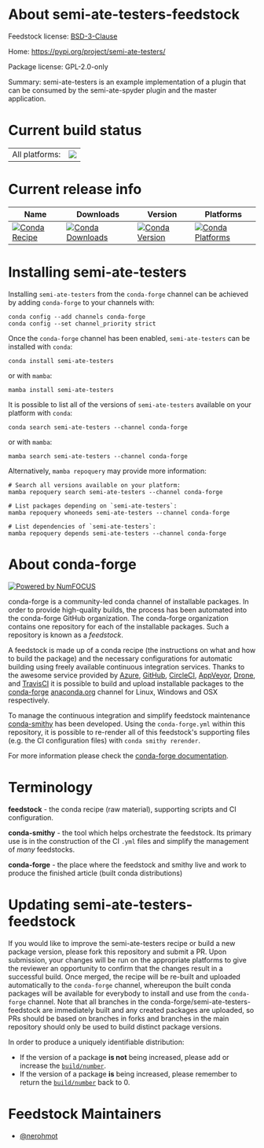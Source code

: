 About semi-ate-testers-feedstock
================================

Feedstock license: [BSD-3-Clause](https://github.com/conda-forge/semi-ate-testers-feedstock/blob/main/LICENSE.txt)

Home: https://pypi.org/project/semi-ate-testers/

Package license: GPL-2.0-only

Summary: semi-ate-testers is an example implementation of a plugin that can be consumed by the semi-ate-spyder plugin and the master application.

Current build status
====================


<table><tr><td>All platforms:</td>
    <td>
      <a href="https://dev.azure.com/conda-forge/feedstock-builds/_build/latest?definitionId=16105&branchName=main">
        <img src="https://dev.azure.com/conda-forge/feedstock-builds/_apis/build/status/semi-ate-testers-feedstock?branchName=main">
      </a>
    </td>
  </tr>
</table>

Current release info
====================

| Name | Downloads | Version | Platforms |
| --- | --- | --- | --- |
| [![Conda Recipe](https://img.shields.io/badge/recipe-semi--ate--testers-green.svg)](https://anaconda.org/conda-forge/semi-ate-testers) | [![Conda Downloads](https://img.shields.io/conda/dn/conda-forge/semi-ate-testers.svg)](https://anaconda.org/conda-forge/semi-ate-testers) | [![Conda Version](https://img.shields.io/conda/vn/conda-forge/semi-ate-testers.svg)](https://anaconda.org/conda-forge/semi-ate-testers) | [![Conda Platforms](https://img.shields.io/conda/pn/conda-forge/semi-ate-testers.svg)](https://anaconda.org/conda-forge/semi-ate-testers) |

Installing semi-ate-testers
===========================

Installing `semi-ate-testers` from the `conda-forge` channel can be achieved by adding `conda-forge` to your channels with:

```
conda config --add channels conda-forge
conda config --set channel_priority strict
```

Once the `conda-forge` channel has been enabled, `semi-ate-testers` can be installed with `conda`:

```
conda install semi-ate-testers
```

or with `mamba`:

```
mamba install semi-ate-testers
```

It is possible to list all of the versions of `semi-ate-testers` available on your platform with `conda`:

```
conda search semi-ate-testers --channel conda-forge
```

or with `mamba`:

```
mamba search semi-ate-testers --channel conda-forge
```

Alternatively, `mamba repoquery` may provide more information:

```
# Search all versions available on your platform:
mamba repoquery search semi-ate-testers --channel conda-forge

# List packages depending on `semi-ate-testers`:
mamba repoquery whoneeds semi-ate-testers --channel conda-forge

# List dependencies of `semi-ate-testers`:
mamba repoquery depends semi-ate-testers --channel conda-forge
```


About conda-forge
=================

[![Powered by
NumFOCUS](https://img.shields.io/badge/powered%20by-NumFOCUS-orange.svg?style=flat&colorA=E1523D&colorB=007D8A)](https://numfocus.org)

conda-forge is a community-led conda channel of installable packages.
In order to provide high-quality builds, the process has been automated into the
conda-forge GitHub organization. The conda-forge organization contains one repository
for each of the installable packages. Such a repository is known as a *feedstock*.

A feedstock is made up of a conda recipe (the instructions on what and how to build
the package) and the necessary configurations for automatic building using freely
available continuous integration services. Thanks to the awesome service provided by
[Azure](https://azure.microsoft.com/en-us/services/devops/), [GitHub](https://github.com/),
[CircleCI](https://circleci.com/), [AppVeyor](https://www.appveyor.com/),
[Drone](https://cloud.drone.io/welcome), and [TravisCI](https://travis-ci.com/)
it is possible to build and upload installable packages to the
[conda-forge](https://anaconda.org/conda-forge) [anaconda.org](https://anaconda.org/)
channel for Linux, Windows and OSX respectively.

To manage the continuous integration and simplify feedstock maintenance
[conda-smithy](https://github.com/conda-forge/conda-smithy) has been developed.
Using the ``conda-forge.yml`` within this repository, it is possible to re-render all of
this feedstock's supporting files (e.g. the CI configuration files) with ``conda smithy rerender``.

For more information please check the [conda-forge documentation](https://conda-forge.org/docs/).

Terminology
===========

**feedstock** - the conda recipe (raw material), supporting scripts and CI configuration.

**conda-smithy** - the tool which helps orchestrate the feedstock.
                   Its primary use is in the construction of the CI ``.yml`` files
                   and simplify the management of *many* feedstocks.

**conda-forge** - the place where the feedstock and smithy live and work to
                  produce the finished article (built conda distributions)


Updating semi-ate-testers-feedstock
===================================

If you would like to improve the semi-ate-testers recipe or build a new
package version, please fork this repository and submit a PR. Upon submission,
your changes will be run on the appropriate platforms to give the reviewer an
opportunity to confirm that the changes result in a successful build. Once
merged, the recipe will be re-built and uploaded automatically to the
`conda-forge` channel, whereupon the built conda packages will be available for
everybody to install and use from the `conda-forge` channel.
Note that all branches in the conda-forge/semi-ate-testers-feedstock are
immediately built and any created packages are uploaded, so PRs should be based
on branches in forks and branches in the main repository should only be used to
build distinct package versions.

In order to produce a uniquely identifiable distribution:
 * If the version of a package **is not** being increased, please add or increase
   the [``build/number``](https://docs.conda.io/projects/conda-build/en/latest/resources/define-metadata.html#build-number-and-string).
 * If the version of a package **is** being increased, please remember to return
   the [``build/number``](https://docs.conda.io/projects/conda-build/en/latest/resources/define-metadata.html#build-number-and-string)
   back to 0.

Feedstock Maintainers
=====================

* [@nerohmot](https://github.com/nerohmot/)

